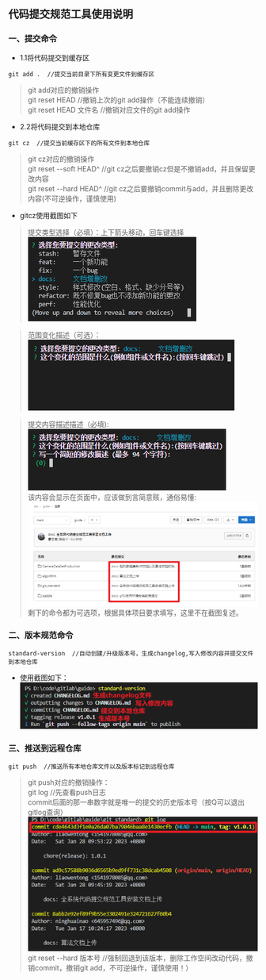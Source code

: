 ## 代码提交规范工具使用说明
### 一、提交命令
* 1.1将代码提交到缓存区
```
git add .  //提交当前目录下所有变更文件到缓存区
```
> git add对应的撤销操作  
git reset HEAD  //撤销上次的git add操作（不能连续撤销）  
git reset HEAD 文件名  //撤销对应文件的git add操作

* 2.2将代码提交到本地仓库
```
git cz  //提交当前缓存区下的所有文件到本地仓库
```
> git cz对应的撤销操作  
git reset --soft HEAD^  //git cz之后要撤销cz但是不撤销add，并且保留更改内容  
git reset --hard HEAD^  //git cz之后要撤销commit与add，并且删除更改内容(不可逆操作，谨慎使用)

* gitcz使用截图如下  
> 提交类型选择（必填）：上下箭头移动，回车键选择  
![image](images/gitcz_%E9%80%89%E6%8B%A9%E7%B1%BB%E5%9E%8B.png)  

> 范围变化描述（可选）：  
![image](images/gitcz_%E6%8F%8F%E8%BF%B0%E5%8F%98%E5%8C%96%E8%8C%83%E5%9B%B4.png)  

> 提交内容描述描述（必填):  
![image](images/gitcz_%E5%86%99%E4%B8%80%E4%B8%AA%E7%AE%80%E7%9F%AD%E7%9A%84%E6%8F%8F%E8%BF%B0.png)  
> 该内容会显示在页面中，应该做到言简意赅，通俗易懂:  
![image](images/gitcz_%E6%8F%90%E4%BA%A4%E6%8F%8F%E8%BF%B0.png)  
> 剩下的命令都为可选项，根据具体项目要求填写，这里不在截图复述。
### 二、版本规范命令
```
standard-version  //自动创建/升级版本号，生成changelog,写入修改内容并提交文件到本地仓库
```
* 使用截图如下：  
![image](images/standard_version.png)
### 三、推送到远程仓库
```
git push  //推送所有本地仓库文件以及版本标记到远程仓库
```
> git push对应的撤销操作：  
git log  //先查看push日志    
> commit后面的那一串数字就是唯一的提交的历史版本号（按Q可以退出gitlog查询）  
![image](images/gitlog.png)  
git reset --hard 版本号 //强制回退到该版本，删除工作空间改动代码，撤销commit，撤销git add，不可逆操作，谨慎使用！）

